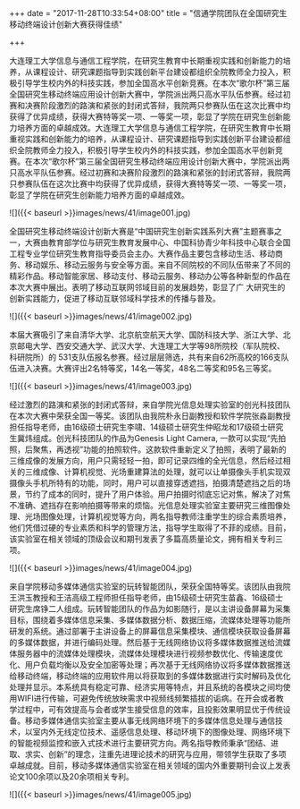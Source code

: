 +++
date = "2017-11-28T10:33:54+08:00"
title = "信通学院团队在全国研究生移动终端设计创新大赛获得佳绩"

+++

大连理工大学信息与通信工程学院，在研究生教育中长期重视实践和创新能力的培养，从课程设计、研究课题指导到实践创新平台建设都组织全院教师全力投入，积极引导学生校内外的科技实践，参加全国高水平创新竞赛。在本次“歌尔杯”第三届全国研究生移动终端应用设计创新大赛中，学院派出两只高水平队伍参赛。经过初赛和决赛阶段激烈的路演和紧张的封闭式答辩，我院两只参赛队伍在这次比赛中均获得了优异成绩，获得大赛特等奖一项、一等奖一项，彰显了学院在研究生创新能力培养方面的卓越成效。大连理工大学信息与通信工程学院，在研究生教育中长期重视实践和创新能力的培养，从课程设计、研究课题指导到实践创新平台建设都组织全院教师全力投入，积极引导学生校内外的科技实践，参加全国高水平创新竞赛。在本次“歌尔杯”第三届全国研究生移动终端应用设计创新大赛中，学院派出两只高水平队伍参赛。经过初赛和决赛阶段激烈的路演和紧张的封闭式答辩，我院两只参赛队伍在这次比赛中均获得了优异成绩，获得大赛特等奖一项、一等奖一项，彰显了学院在研究生创新能力培养方面的卓越成效。

![]({{< baseurl >}}images/news/41/image001.jpg)

全国研究生移动终端设计创新大赛是“中国研究生创新实践系列大赛”主题赛事之一，大赛由教育部学位与研究生教育发展中心、中国科协青少年科技中心联合全国工程专业学位研究生教育指导委员会主办。大赛作品主要包含移动生活、移动商务、移动娱乐、移动云服务与安全等方面。来自不同院校的不同队伍带来了不同的精彩作品。移动智能家居、移动支付、移动云服务、移动办公等各种新型的作品在本次大赛中展出。表明了移动互联网邻域目前的发展趋势，彰显了广
大研究生的创新实践能力，促进了移动互联邻域科学技术的传播与普及。

![]({{< baseurl >}}images/news/41/image002.jpg)

本届大赛吸引了来自清华大学、北京航空航天大学、国防科技大学、浙江大学、北京邮电大学、西安交通大学、武汉大学、大连理工大学等98所院校（军队院校、科研院所）的 531支队伍报名参赛。经过层层筛选，共有来自62所高校的166支队伍进入决赛。大赛评出2名特等奖，14名一等奖，48名二等奖和95名三等奖。

![]({{< baseurl >}}images/news/41/image003.jpg)

经过激烈的路演和紧张的封闭式答辩，来自学院光信息处理实验室的创光科技团队在本次大赛中荣获全国一等奖。该团队由我院朴永日副教授和软件学院张淼副教授担任指导老师，由16级硕士研究生李啸、14级硕士研究生仲昭龙和17级硕士研究生冀炜组成。创光科技团队的作品为Genesis Light Camera, 一款可以实现“先拍照，后聚焦，再透视”功能的拍照软件。这款软件重新定义了拍照，表明了最新的三维成像的发展方向，用户只需轻轻一拍，即可记录四维的全光信息，然后经过相关的三维成像、计算机视觉、光场重建算法的处理，就可以让单摄像头手机实现双摄像头手机所特有的功能，同时，用户可以直接穿透遮挡，拍摄清楚遮挡之后的场景，节约了成本的同时，提升了用户体验。用户拍摄时彻底忘记对焦，解决了对焦不准确、遮挡存在影响拍摄等带来的烦恼。光信息处理实验室主要研究三维图像处理、光场图像处理，计算机视觉等方向，两名指导教师注重学生的综合素质培养，他们凭借过硬的专业素质和科学的管理方法，指导学生取得了不菲的成绩。目前，该实验室在相关领域的顶级会议和期刊发表了多篇高质量论文，拥有相关专利三项。

![]({{< baseurl >}}images/news/41/image004.jpg)
 
来自学院移动多媒体通信实验室的玩转智能团队，荣获全国特等奖。该团队由我院王洪玉教授和王洁高级工程师担任指导老师，由15级硕士研究生苗鑫、16级硕士研究生席铮二人组成。玩转智能团队的作品为如影随行，是以主讲设备屏幕为采集目标，围绕着多媒体信息采集、多媒体数据分析、数据压缩，流媒体处理等功能所研发的系统。通过部署于主讲设备上的屏幕信息采集模块、通信模块获取设备屏幕的多媒体数据，并进行编码处理。然后基于无线网络协议将多媒体数据推送给流媒体服务器中的流媒体处理模块，流媒体处理模块进行视频参数优化、传输速度优化、用户负载均衡以及安全加密等处理；再次基于无线网络协议将多媒体数据推送给移动终端，移动终端的应用软件用以将获取到的多媒体数据进行实时解码及优化处理并显示。本系统具有稳定可靠、经济实用等特点，并且系统的各模块之间均使用WIFI进行传输，可避免传统放映需求中视频线频繁插拔的诟病。在开会或者教学过程中，可有效提高与会者或学生接受信息的效率，且投影效果明显优于传统设备。移动多媒体通信实验室主要从事无线网络环境下的多媒体信息处理与通信技术，以室内外无线定位技术、遥感信息处理、移动环境下的图像处理、网络环境下的智能视频监控和嵌入式技术进行主要研究方向。两名指导教师秉承“团结、进取、求实、创新”的理念，注重先进理论技术的研究与应用，带领学生获取了多项卓越成就。目前，移动多媒体通信实验室在相关领域的国内外重要期刊会议上发表论文100余项以及20余项相关专利。

![]({{< baseurl >}}images/news/41/image005.jpg)